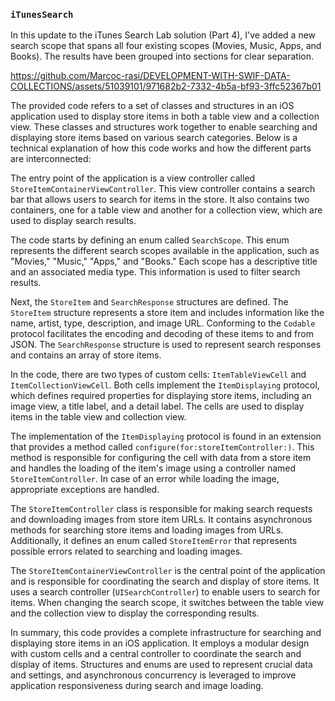 ### `iTunesSearch`

In this update to the iTunes Search Lab solution (Part 4), I've added a new search scope that spans all four existing scopes (Movies, Music, Apps, and Books). The results have been grouped into sections for clear separation.

https://github.com/Marcoc-rasi/DEVELOPMENT-WITH-SWIF-DATA-COLLECTIONS/assets/51039101/971682b2-7332-4b5a-bf93-3ffc52367b01

The provided code refers to a set of classes and structures in an iOS application used to display store items in both a table view and a collection view. These classes and structures work together to enable searching and displaying store items based on various search categories. Below is a technical explanation of how this code works and how the different parts are interconnected:

The entry point of the application is a view controller called `StoreItemContainerViewController`. This view controller contains a search bar that allows users to search for items in the store. It also contains two containers, one for a table view and another for a collection view, which are used to display search results.

The code starts by defining an enum called `SearchScope`. This enum represents the different search scopes available in the application, such as "Movies," "Music," "Apps," and "Books." Each scope has a descriptive title and an associated media type. This information is used to filter search results.

Next, the `StoreItem` and `SearchResponse` structures are defined. The `StoreItem` structure represents a store item and includes information like the name, artist, type, description, and image URL. Conforming to the `Codable` protocol facilitates the encoding and decoding of these items to and from JSON. The `SearchResponse` structure is used to represent search responses and contains an array of store items.

In the code, there are two types of custom cells: `ItemTableViewCell` and `ItemCollectionViewCell`. Both cells implement the `ItemDisplaying` protocol, which defines required properties for displaying store items, including an image view, a title label, and a detail label. The cells are used to display items in the table view and collection view.

The implementation of the `ItemDisplaying` protocol is found in an extension that provides a method called `configure(for:storeItemController:)`. This method is responsible for configuring the cell with data from a store item and handles the loading of the item's image using a controller named `StoreItemController`. In case of an error while loading the image, appropriate exceptions are handled.

The `StoreItemController` class is responsible for making search requests and downloading images from store item URLs. It contains asynchronous methods for searching store items and loading images from URLs. Additionally, it defines an enum called `StoreItemError` that represents possible errors related to searching and loading images.

The `StoreItemContainerViewController` is the central point of the application and is responsible for coordinating the search and display of store items. It uses a search controller (`UISearchController`) to enable users to search for items. When changing the search scope, it switches between the table view and the collection view to display the corresponding results.

In summary, this code provides a complete infrastructure for searching and displaying store items in an iOS application. It employs a modular design with custom cells and a central controller to coordinate the search and display of items. Structures and enums are used to represent crucial data and settings, and asynchronous concurrency is leveraged to improve application responsiveness during search and image loading.
